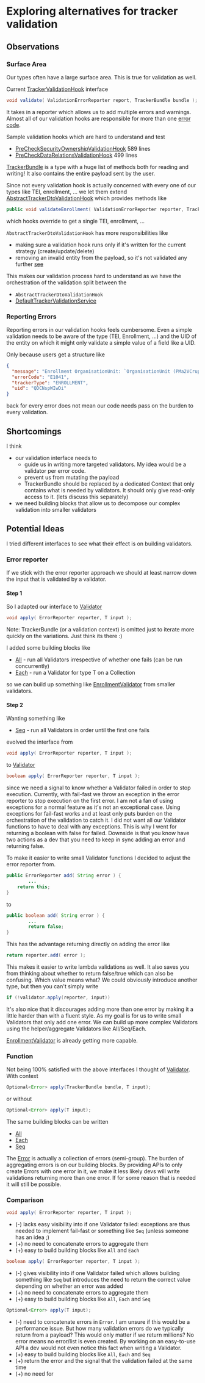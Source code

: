# Exploring alternatives for tracker validation

## Observations

### Surface Area

Our types often have a large surface area. This is true for validation as well.

Current [TrackerValidationHook](./../TrackerValidationHook.java) interface

```java
void validate( ValidationErrorReporter report, TrackerBundle bundle );
```

It takes in a reporter which allows us to add multiple errors and warnings. Almost all of our validation hooks are
responsible for more than one [error code](./../../report/TrackerErrorCode.java).

Sample validation hooks which are hard to understand and test

* [PreCheckSecurityOwnershipValidationHook](./../hooks/PreCheckSecurityOwnershipValidationHook.java) 589 lines
* [PreCheckDataRelationsValidationHook](./../hooks/PreCheckDataRelationsValidationHook.java) 499 lines

[TrackerBundle](./../../../tracker/bundle/TrackerBundle.java) is a type with a huge list of methods both for
reading and writing! It also contains the entire payload sent by the user.

Since not every validation hook is actually concerned with every one of our types like TEI, enrollment, ... we let them
extend [AbstractTrackerDtoValidationHook](./../hooks/AbstractTrackerDtoValidationHook.java) which
provides methods like

```java
public void validateEnrollment( ValidationErrorReporter reporter, TrackerBundle bundle, Enrollment enrollment )
```

which hooks override to get a single TEI, enrollment, ...

`AbstractTrackerDtoValidationHook` has more responsibilities like

* making sure a validation hook runs only if it's written for the current strategy (create/update/delete)
* removing an invalid entity from the payload, so it's not validated any
  further [see](https://github.com/dhis2/dhis2-core/blob/1c8287b0aa9334c31547c0f9685a7c1de3cb601b/dhis-2/dhis-services/dhis-service-tracker/src/main/java/org/hisp/dhis/tracker/validation/hooks/AbstractTrackerDtoValidationHook.java#L185-L189)

This makes our validation process hard to understand as we have the orchestration of the validation split between the
* `AbstractTrackerDtoValidationHook`
* [DefaultTrackerValidationService](https://github.com/dhis2/dhis2-core/blob/1c8287b0aa9334c31547c0f9685a7c1de3cb601b/dhis-2/dhis-services/dhis-service-tracker/src/main/java/org/hisp/dhis/tracker/validation/DefaultTrackerValidationService.java#L89-L113)

### Reporting Errors

Reporting errors in our validation hooks feels cumbersome. Even a simple validation needs to be aware of the type (TEI,
Enrollment, ...) and the UID of the entity on which it might only validate a simple value of a field like a UID.

Only because users get a structure like

```json
{
  "message": "Enrollment OrganisationUnit: `OrganisationUnit (PMa2VCrupOd)`, and Program: `Program (kla3mAPgvCH)`, dont match.",
  "errorCode": "E1041",
  "trackerType": "ENROLLMENT",
  "uid": "QDCNspWIwDi"
}
```

back for every error does not mean our code needs pass on the burden to every validation.

## Shortcomings

I think

* our validation interface needs to
  * guide us in writing more targeted validators. My idea would be a validator per error code.
  * prevent us from mutating the payload
  * TrackerBundle should be replaced by a dedicated Context that only contains what is needed by validators. It should
    only give read-only access to it. (lets discuss this separately)
* we need building blocks that allow us to decompose our complex validation into smaller validators

## Potential Ideas

I tried different interfaces to see what their effect is on building validators.

### Error reporter

If we stick with the error reporter approach we should at least narrow down the input that is validated by a validator.

#### Step 1

So I adapted our interface to [Validator](./reporter/step1/Validator.java)

```java
void apply( ErrorReporter reporter, T input );
```

Note: TrackerBundle (or a validation context) is omitted just to iterate more quickly on the variations. Just think its
there :)

I added some building blocks like

* [All](./reporter/step1/All.java) - run all Validators irrespective of whether one fails (can be run concurrently)
* [Each](./reporter/step1/Each.java) - run a Validator for type T on a Collection<T>

so we can build up something like [EnrollmentValidator](./reporter/step1/EnrollmentValidator.java) from smaller validators.

#### Step 2

Wanting something like

* [Seq](./reporter/step2/Seq.java) - run all Validators in order until the first one fails

evolved the interface from

```java
void apply( ErrorReporter reporter, T input );
```

to [Validator](./reporter/step2/Validator.java)

```java
boolean apply( ErrorReporter reporter, T input );
```

since we need a signal to know whether a Validator failed in order to stop execution. Currently, with fail-fast we throw
an exception in the error reporter to stop execution on the first error. I am not a fan of using exceptions for a normal
feature as it's not an exceptional case. Using exceptions for fail-fast works and at least only puts burden on the
orchestration of the validation to catch it. I did not want all our Validator functions to have to deal with any
exceptions. This is why I went for returning a boolean with false for failed. Downside is that you know have two actions
as a dev that you need to keep in sync adding an error and returning false.

To make it easier to write small Validator functions I decided to adjust the error reporter from.

```java
public ErrorReporter add( String error ) {
        ...
    return this;
}
```

to

```java
public boolean add( String error ) {
        ...
        return false;
}
```

This has the advantage returning directly on adding the error like

```java
return reporter.add( error );
```

This makes it easier to write lambda validations as well. It also saves you from thinking about whether to return
false/true which can also be confusing. Which value means what? We could obviously introduce another type, but then you
can't simply write

```java
if (!validator.apply(reporter, input))
```

It's also nice that it discourages adding more than one error by making it a little harder than with a fluent style. As
my goal is for us to write small Validators that only add one error. We can build up more complex Validators using the
helper/aggregate Validators like All/Seq/Each.

[EnrollmentValidator](./reporter/step2/EnrollmentValidator.java) is already getting more capable.

### Function

Not being 100% satisfied with the above interfaces I thought of [Validator](./func/Validator.java). With context

```java
Optional<Error> apply(TrackerBundle bundle, T input);
```

or without

```java
Optional<Error> apply(T input);
```

The same building blocks can be written

* [All](./func/All.java)
* [Each](./func/Each.java)
* [Seq](./func/Seq.java)

The [Error](./func/Error.java) is actually a collection of errors (semi-group). The burden of aggregating errors is on
our building blocks. By providing APIs to only create Errors with one error in it, we make it less likely devs will write
validations returning more than one error. If for some reason that is needed it will still be possible.

### Comparison

```java
void apply( ErrorReporter reporter, T input );
```

* (-) lacks easy visibility into if one Validator failed: exceptions are thus needed to implement fail-fast or something
  like `Seq` (unless someone has an idea ;)
* (+) no need to concatenate errors to aggregate them
* (+) easy to build building blocks like `All` and `Each`

```java
boolean apply( ErrorReporter reporter, T input );
```

* (-) gives visibility into if one Validator failed which allows building something like `Seq` but introduces the need
  to return the correct value depending on whether an error was added
* (+) no need to concatenate errors to aggregate them
* (+) easy to build building blocks like `All`, `Each` and `Seq`

```java
Optional<Error> apply(T input);
```

* (-) need to concatenate errors in `Error`. I am unsure if this would be a performance issue. But how many validation
  errors do we typically return from a payload? This would only matter if we return millions? No error means no
  error/list is even created. By working on an easy-to-use API a dev would not even notice this fact when writing a
  Validator.
* (+) easy to build building blocks like `All`, `Each` and `Seq`
* (+) return the error and the signal that the validation failed at the same time
* (+) no need for 
